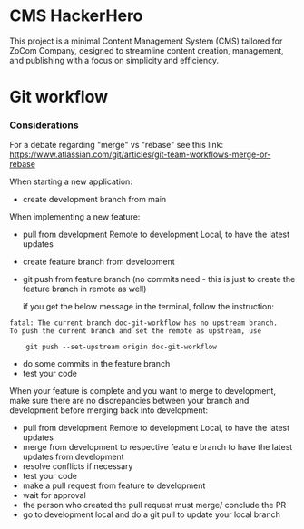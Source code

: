 # CMS HackerHero

This project is a minimal Content Management System (CMS) tailored for ZoCom Company, designed to streamline content creation, management, and publishing with a focus on simplicity and efficiency.

<h1> Git workflow </h1>

### Considerations 

For a debate regarding "merge" vs "rebase" see this link: https://www.atlassian.com/git/articles/git-team-workflows-merge-or-rebase

When starting a new application:

- create development branch from main

When implementing a new feature:

- pull from development Remote to development Local, to have the latest updates
- create feature branch from development
- git push from feature branch (no commits need - this is just to create the feature branch in remote as well)
  
  if you get the below message in the terminal, follow the instruction:

```
fatal: The current branch doc-git-workflow has no upstream branch.
To push the current branch and set the remote as upstream, use

    git push --set-upstream origin doc-git-workflow 
```

- do some commits in the feature branch
- test your code

When your feature is complete and you want to merge to development, make sure there are no discrepancies between your branch and development before merging back into development:

- pull from development Remote to development Local, to have the latest updates
- merge from development to respective feature branch to have the latest updates from development
- resolve conflicts if necessary 
- test your code
- make a pull request from feature to development
- wait for approval
- the person who created the pull request must merge/ conclude the PR
- go to development local and do a git pull to update your local branch
